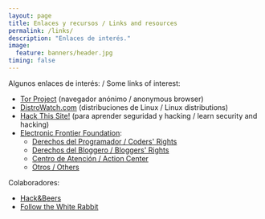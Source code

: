 ```yaml
---
layout: page
title: Enlaces y recursos / Links and resources
permalink: /links/
description: "Enlaces de interés."
image:
  feature: banners/header.jpg
timing: false
---
```


Algunos enlaces de interés: / Some links of interest:

* [Tor Project](https://www.torproject.org/) (navegador anónimo / anonymous browser)
* [DistroWatch.com](http://distrowatch.com) (distribuciones de Linux / Linux distributions)
* [Hack This Site!](https://hackthissite.org) (para aprender seguridad y hacking / learn security and hacking)
* [Electronic Frontier Foundation](https://eff.org):
  * [Derechos del Programador / Coders' Rights](https://www.eff.org/issues/coders)
  * [Derechos del Bloggero / Bloggers' Rights](https://www.eff.org/bloggers)
  * [Centro de Atención / Action Center](https://act.eff.org/)
  * [Otros / Others](https://www.eff.org/issues)

 Colaboradores:

 * [Hack&Beers](https://twitter.com/hackandbeers)
 * [Follow the White Rabbit](fwhibbit.es)
